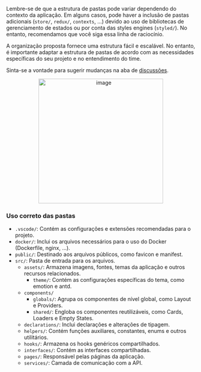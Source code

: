 
Lembre-se de que a estrutura de pastas pode variar dependendo do contexto da aplicação. Em alguns casos, pode haver a inclusão de pastas adicionais (`store/`, `redux/`, `contexts`, ...) devido ao uso de bibliotecas de gerenciamento de estados ou por conta das styles engines (`styled/`). No entanto, recomendamos que você siga essa linha de raciocínio.

A organização proposta fornece uma estrutura fácil e escalável. No entanto, é importante adaptar a estrutura de pastas de acordo com as necessidades específicas do seu projeto e no entendimento do time.

Sinta-se a vontade para sugerir mudanças na aba de [discussões](https://github.com/eduzz/front-end/discussions).

<p align="center">
<img width="332" alt="image" src="https://github.com/eduzz/front-end/assets/22228470/ed0f2278-3ab0-42fc-86df-03a147e0de6e">
</p>

### Uso correto das pastas

- `.vscode/`: Contém as configurações e extensões recomendadas para o projeto.
- `docker/`: Inclui os arquivos necessários para o uso do Docker (Dockerfile, nginx, ...).
- `public/`: Destinado aos arquivos públicos, como favicon e manifest.
- `src/`: Pasta de entrada para os arquivos.
	- `assets/`: Armazena imagens, fontes, temas da aplicação e outros recursos relacionados.
		- `theme/`: Contém as configurações específicas do tema, como emotion e antd.
	- `components/`
		- `globals/`: Agrupa os componentes de nível global, como Layout e Providers.
		- `shared/`: Engloba os componentes reutilizáveis, como Cards, Loaders e Empty States.
	-  `declarations/`: Inclui declarações e alterações de tipagem.
	- `helpers/`: Contém funções auxiliares, constantes, enums e outros utilitários.
	- `hooks/`: Armazena os hooks genéricos compartilhados.
	- `interfaces/`: Contém as interfaces compartilhadas.
	- `pages/`: Responsável pelas páginas da aplicação.
	- `services/`: Camada de comunicação com a API.

